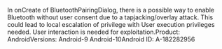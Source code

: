 In onCreate of BluetoothPairingDialog, there is a possible way to enable Bluetooth without user consent due to a tapjacking/overlay attack. This could lead to local escalation of privilege with User execution privileges needed. User interaction is needed for exploitation.Product: AndroidVersions: Android-9 Android-10Android ID: A-182282956